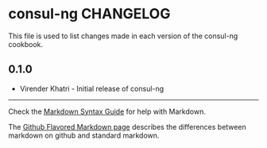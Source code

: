 consul-ng CHANGELOG
================

This file is used to list changes made in each version of the consul-ng cookbook.

0.1.0
-----
- Virender Khatri - Initial release of consul-ng

- - -
Check the [Markdown Syntax Guide](http://daringfireball.net/projects/markdown/syntax) for help with Markdown.

The [Github Flavored Markdown page](http://github.github.com/github-flavored-markdown/) describes the differences between markdown on github and standard markdown.
